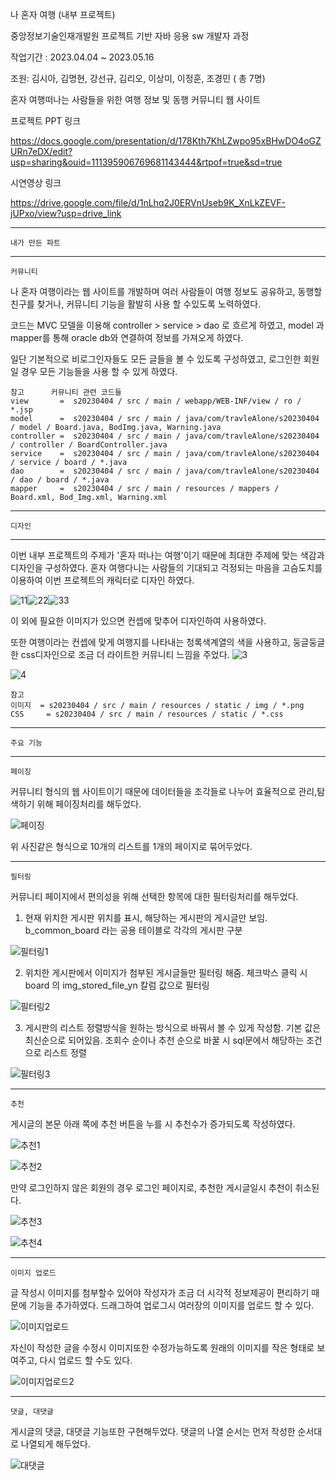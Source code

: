 
나 혼자 여행 (내부 프로젝트)

중앙정보기술인재개발원 프로젝트 기반 자바 응용 sw 개발자 과정

작업기간 : 2023.04.04 ~ 2023.05.16

조원: 김시아, 김명현, 강선규, 김리오, 이상미, 이정훈, 조경민 ( 총 7명)

혼자 여행떠나는 사람들을 위한 여행 정보 및 동행 커뮤니티 웹 사이트

프로젝트 PPT 링크

https://docs.google.com/presentation/d/178Kth7KhLZwpo95xBHwDO4oGZURn7eDX/edit?usp=sharing&ouid=111395906769681143444&rtpof=true&sd=true

시연영상 링크

https://drive.google.com/file/d/1nLhq2J0ERVnUseb9K_XnLkZEVF-jUPxo/view?usp=drive_link

------------------------------------------------------------------------------------------------------------------------

    내가 만든 파트
    
------------------------------------------------------------------------------------------------------------------------

    커뮤니티

나 혼자 여행이라는 웹 사이트를 개발하며 여러 사람들이 여행 정보도 공유하고, 동행할 친구를 찾거나,
커뮤니티 기능을 활발히 사용 할 수있도록 노력하였다.

코드는 MVC 모델을 이용해 controller > service > dao 로 흐르게 하였고, 
model 과 mapper를 통해 oracle db와 연결하여 정보를 가져오게 하였다.

일단 기본적으로 비로그인자들도 모든 글들을 볼 수 있도록 구성하였고, 로그인한 회원일 경우 모든 기능들을 사용 할 수 있게 하였다.
    
    참고      커뮤니티 관련 코드들
    view       =  s20230404 / src / main / webapp/WEB-INF/view / ro / *.jsp
    model      =  s20230404 / src / main / java/com/travleAlone/s20230404 / model / Board.java, BodImg.java, Warning.java
    controller =  s20230404 / src / main / java/com/travleAlone/s20230404 / controller / BoardController.java
    service    =  s20230404 / src / main / java/com/travleAlone/s20230404 / service / board / *.java
    dao        =  s20230404 / src / main / java/com/travleAlone/s20230404 / dao / board / *.java
    mapper     =  s20230404 / src / main / resources / mappers / Board.xml, Bod_Img.xml, Warning.xml

------------------------------------------------------------------------------------------------------------------------

    디자인

------------------------------------------------------------------------------------------------------------------------


이번 내부 프로젝트의 주제가 '혼자 떠나는 여행'이기 때문에 최대한 주제에 맞는 색감과 디자인을 구성하였다.
혼자 여행다니는 사람들의 기대되고 걱정되는 마음을 고슴도치를 이용하여 이번 프로젝트의 캐릭터로 디자인 하였다.

![11](https://github.com/leejeonghoon123/LJH_Portfolio2/assets/127282120/a14c32eb-f3a2-4d10-b244-bced7df9d045)![22](https://github.com/leejeonghoon123/LJH_Portfolio2/assets/127282120/09a9c05b-9ba6-4e0a-9c8e-02ad0671ebc1)![33](https://github.com/leejeonghoon123/LJH_Portfolio2/assets/127282120/c2cf46f8-8478-483d-b17a-426e38f4ed06)


이 외에 필요한 이미지가 있으면 컨셉에 맞추어 디자인하여 사용하였다.

또한 여행이라는 컨셉에 맞게 여행지를 나타내는 청록색계열의 색을 사용하고, 둥글둥글한 css디자인으로 조금 더 라이트한 커뮤니티 느낌을 주었다.
![3](https://github.com/leejeonghoon123/LJH_Portfolio2/assets/127282120/6e54f979-e291-4e38-a12e-d8e74703afef)

![4](https://github.com/leejeonghoon123/LJH_Portfolio2/assets/127282120/4427e898-e010-4440-95af-2fe6a3fb538e)

    참고 
    이미지  = s20230404 / src / main / resources / static / img / *.png
    CSS     = s20230404 / src / main / resources / static / *.css


------------------------------------------------------------------------------------------------------------------------

    주요 기능
    
------------------------------------------------------------------------------------------------------------------------

    페이징


커뮤니티 형식의 웹 사이트이기 때문에 데이터들을 조각들로 나누어 효율적으로 관리,탐색하기 위해 페이징처리를 해두었다. 

![페이징](https://github.com/leejeonghoon123/LJH_Portfolio2/assets/127282120/36115bc5-61ac-48c9-8478-1ad9128c966d)


위 사진같은 형식으로 10개의 리스트를 1개의 페이지로 묶어두었다.

------------------------------------------------------------------------------------------------------------------------

    필터링

커뮤니티 페이지에서 편의성을 위해 선택한 항목에 대한 필터링처리를 해두었다.

1. 현재 위치한 게시판 위치를 표시, 해당하는 게시판의 게시글만 보임.
b_common_board 라는 공용 테이블로 각각의 게시판 구분

![필터링1](https://github.com/leejeonghoon123/LJH_Portfolio2/assets/127282120/821df295-4d97-44eb-afb5-fd7018248f67)


2. 위치한 게시판에서 이미지가 첨부된 게시글들만 필터링 해줌.
체크박스 클릭 시 board 의 img_stored_file_yn 칼럼 값으로 필터링
   
![필터링2](https://github.com/leejeonghoon123/LJH_Portfolio2/assets/127282120/c8920656-a107-46c7-b75e-e8f590cf41b9)


3. 게시판의 리스트 정렬방식을 원하는 방식으로 바꿔서 볼 수 있게 작성함.
기본 값은 최신순으로 되어있음. 조회수 순이나 추천 순으로 바꿀 시 sql문에서 해당하는 조건으로 리스트 정렬

![필터링3](https://github.com/leejeonghoon123/LJH_Portfolio2/assets/127282120/633daeec-aec3-4866-948c-8c4720a1d397)


------------------------------------------------------------------------------------------------------------------------

    추천

게시글의 본문 아래 쪽에 추천 버튼을 누를 시 추천수가 증가되도록 작성하였다.

![추천1](https://github.com/leejeonghoon123/LJH_Portfolio2/assets/127282120/865805e8-06d3-46ed-b559-8abd38ed2354)

![추천2](https://github.com/leejeonghoon123/LJH_Portfolio2/assets/127282120/d9aa0079-4c87-4509-b0ac-3afa67476d6a)

만약 로그인하지 않은 회원의 경우 로그인 페이지로, 추천한 게시글일시 추천이 취소된다.

![추천3](https://github.com/leejeonghoon123/LJH_Portfolio2/assets/127282120/74861e1c-5db1-4dbb-8304-fcb0ca48d00c)

![추천4](https://github.com/leejeonghoon123/LJH_Portfolio2/assets/127282120/6fe9c6c0-b07f-431c-aeef-3b2a7968e5bf)

------------------------------------------------------------------------------------------------------------------------

    이미지 업로드

글 작성시 이미지를 첨부할수 있어야 작성자가 조금 더 시각적 정보제공이 편리하기 때문에 기능을 추가하였다.
드래그하여 업로그시 여러장의 이미지를 업로드 할 수 있다. 

![이미지업로드](https://github.com/leejeonghoon123/LJH_Portfolio2/assets/127282120/e7a46e22-649a-4b8d-b73e-1d1e5dd710bb)

자신이 작성한 글을 수정시 이미지또한 수정가능하도록 원래의 이미지를 작은 형태로 보여주고, 다시 업로드 할 수도 있다.

![이미지업로드2](https://github.com/leejeonghoon123/LJH_Portfolio2/assets/127282120/556ae3c1-397b-4e48-936d-989c7000eeaa)


------------------------------------------------------------------------------------------------------------------------

    댓글, 대댓글

게시글의 댓글, 대댓글 기능또한 구현해두었다. 
댓글의 나열 순서는 먼저 작성한 순서대로 나열되게 해두었다.

![대댓글](https://github.com/leejeonghoon123/LJH_Portfolio2/assets/127282120/81d02ce6-7e26-4ee8-aa7d-e33994d1aa9f)
 
